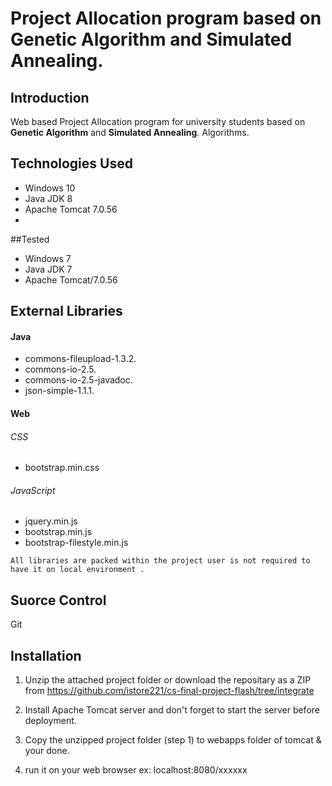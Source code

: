 # Project Allocation program based on  **Genetic Algorithm** and **Simulated Annealing**.

## Introduction

Web based Project Allocation program for university students based on  **Genetic Algorithm** and **Simulated Annealing**. Algorithms.


## Technologies Used
- Windows 10
- Java JDK 8
- Apache Tomcat 7.0.56
-
##Tested 
- Windows 7
- Java JDK 7
- Apache Tomcat/7.0.56


## External Libraries 

#### Java
- commons-fileupload-1.3.2.
- commons-io-2.5.
- commons-io-2.5-javadoc.
- json-simple-1.1.1.

#### Web
###### CSS
- bootstrap.min.css

###### JavaScript
- jquery.min.js
- bootstrap.min.js
- bootstrap-filestyle.min.js
 
```
All libraries are packed within the project user is not required to have it on local environment .
```

## Suorce Control
Git

## Installation
1. Unzip the attached project folder or download the repositary as a ZIP from  https://github.com/istore221/cs-final-project-flash/tree/integrate 

2. Install Apache Tomcat server and don't forget to start the server before deployment.
3. Copy the unzipped project folder (step 1) to webapps folder of  tomcat & your done.
4. run it on your web browser ex: localhost:8080/xxxxxx



